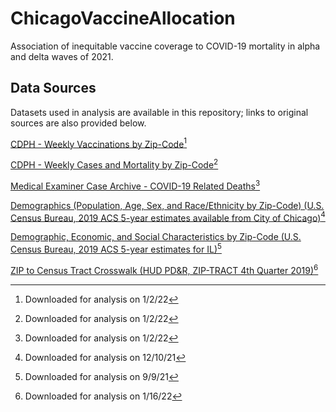 # ChicagoVaccineAllocation

Association of inequitable vaccine coverage to COVID-19 mortality in alpha and delta waves of 2021.

## Data Sources

Datasets used in analysis are available in this repository; links to original sources are also provided below. 

[CDPH - Weekly Vaccinations by Zip-Code](https://data.cityofchicago.org/Health-Human-Services/COVID-19-Vaccinations-by-ZIP-Code/553k-3xzc)[^1]

[CDPH - Weekly Cases and Mortality by Zip-Code](https://data.cityofchicago.org/Health-Human-Services/COVID-19-Cases-Tests-and-Deaths-by-ZIP-Code/yhhz-zm2v)[^1]

[Medical Examiner Case Archive - COVID-19 Related Deaths](https://datacatalog.cookcountyil.gov/Public-Safety/Medical-Examiner-Case-Archive-COVID-19-Related-Dea/3trz-enys)[^1]

[Demographics (Population, Age, Sex, and Race/Ethnicity by Zip-Code) (U.S. Census Bureau, 2019 ACS 5-year estimates available from City of Chicago)](https://data.cityofchicago.org/Health-Human-Services/Chicago-Population-Counts/85cm-7uqa)[^2]

[Demographic, Economic, and Social Characteristics by Zip-Code (U.S. Census Bureau, 2019 ACS 5-year estimates for IL)](https://www.census.gov/acs/www/data/data-tables-and-tools/data-profiles/)[^3]

[ZIP to Census Tract Crosswalk (HUD PD&R, ZIP-TRACT 4th Quarter 2019)](https://www.huduser.gov/portal/datasets/usps_crosswalk.html)[^4]

[^1]: Downloaded for analysis on 1/2/22
[^2]: Downloaded for analysis on 12/10/21
[^3]: Downloaded for analysis on 9/9/21
[^4]: Downloaded for analysis on 1/16/22
